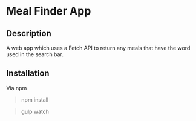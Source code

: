 # Meal Finder App

## Description

A web app which uses a Fetch API to return any meals that have the word used in the search bar.

## Installation

Via npm

> npm install

> gulp watch

